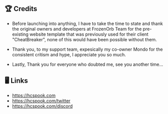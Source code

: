 ## 🏆 Credits
- Before launching into anything, I have to take the time to state and thank the original owners and developers at FrozenOrb Team for the pre-existing website template that was previously used for their client "CheatBreaker", none of this would have been possible without them.

- Thank you, to my support team, expesically my co-owner Mondo for the consistent critism and hype, I appreciate you so much.

- Lastly, Thank you for everyone who doubted me, see you another time...

## 🖥 Links
- https://hcspook.com
- https://hcspook.com/twitter
- https://hcspook.com/discord
